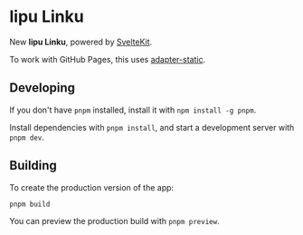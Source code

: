 # lipu Linku

New **lipu Linku**, powered by [SvelteKit](https://kit.svelte.dev/).

To work with GitHub Pages, this uses [adapter-static](https://github.com/sveltejs/kit/blob/master/packages/adapter-static/README.md).

## Developing

If you don't have `pnpm` installed, install it with `npm install -g pnpm`.

Install dependencies with `pnpm install`, and start a development server with `pnpm dev`.

## Building

To create the production version of the app:

```bash
pnpm build
```

You can preview the production build with `pnpm preview`.
